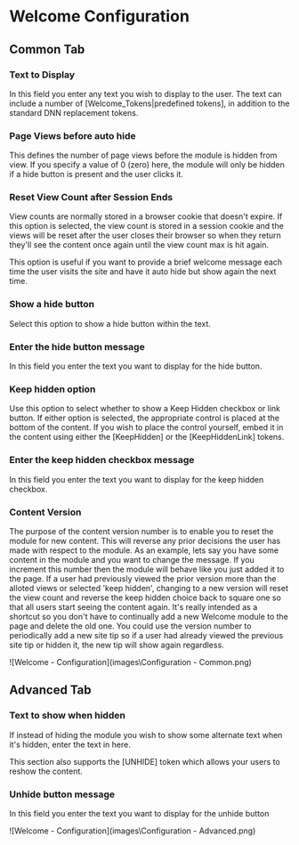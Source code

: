 # Welcome Configuration 

## Common Tab

### Text to Display

In this field you enter any text you wish to display to the user. The
text can include a number of [Welcome\_Tokens|predefined tokens], in
addition to the standard DNN replacement tokens.

### Page Views before auto hide

This defines the number of page views before the module is hidden from
view. If you specify a value of 0 (zero) here, the module will only be
hidden if a hide button is present and the user clicks it.

### Reset View Count after Session Ends

View counts are normally stored in a browser cookie that doesn't expire.
If this option is selected, the view count is stored in a session cookie
and the views will be reset after the user closes their browser so when
they return they'll see the content once again until the view count max
is hit again.

This option is useful if you want to provide a brief welcome message
each time the user visits the site and have it auto hide but show again
the next time.

### Show a hide button

Select this option to show a hide button within the text.

### Enter the hide button message

In this field you enter the text you want to display for the hide
button.

### Keep hidden option

Use this option to select whether to show a Keep Hidden checkbox or link
button. If either option is selected, the appropriate control is placed
at the bottom of the content. If you wish to place the control yourself,
embed it in the content using either the [KeepHidden] or the
[KeepHiddenLink] tokens.

### Enter the keep hidden checkbox message

In this field you enter the text you want to display for the keep hidden
checkbox.

### Content Version

The purpose of the content version number is to enable you to reset the
module for new content. This will reverse any prior decisions the user
has made with respect to the module. As an example, lets say you have
some content in the module and you want to change the message. If you
increment this number then the module will behave like you just added it
to the page. If a user had previously viewed the prior version more than
the alloted views or selected 'keep hidden', changing to a new version
will reset the view count and reverse the keep hidden choice back to
square one so that all users start seeing the content again. It's really
intended as a shortcut so you don't have to continually add a new
Welcome module to the page and delete the old one. You could use the
version number to periodically add a new site tip so if a user had
already viewed the previous site tip or hidden it, the new tip will show
again regardless.

![Welcome - Configuration](images\Configuration - Common.png)


## Advanced Tab

### Text to show when hidden

If instead of hiding the module you wish to show some alternate text
when it's hidden, enter the text in here.

This section also supports the [UNHIDE] token which allows your users to
reshow the content.

### Unhide button message

In this field you enter the text you want to display for the unhide
button

![Welcome - Configuration](images\Configuration - Advanced.png)
